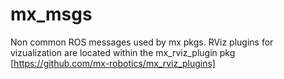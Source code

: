 # mx_msgs
Non common ROS messages used by mx pkgs. RViz plugins for vizualization are located within the mx_rviz_plugin pkg [https://github.com/mx-robotics/mx_rviz_plugins] 
